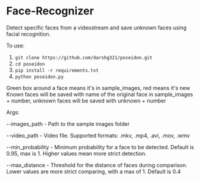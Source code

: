 # Face-Recognizer

Detect specific faces from a videostream and save unknown faces using facial recognition.

To use:

1. `git clone https://github.com/darshg321/poseidon.git`
2. `cd poseidon`
3. `pip install -r requirements.txt`
4. `python poseidon.py`

Green box around a face means it's in sample_images, red means it's new
Known faces will be saved with name of the original face in sample_images + number, unknown faces will be saved with unknown + number

Args:

--images_path - Path to the sample images folder

--video_path - Video file. Supported formats: .mkv, .mp4, .avi, .mov, .wmv

--min_probability - Minimum probability for a face to be detected. Default is 0.95, max is 1. Higher values mean more strict detection.

--max_distance - Threshold for the distance of faces during comparison. Lower values are more strict comparing, with a max of 1. Default is 0.4